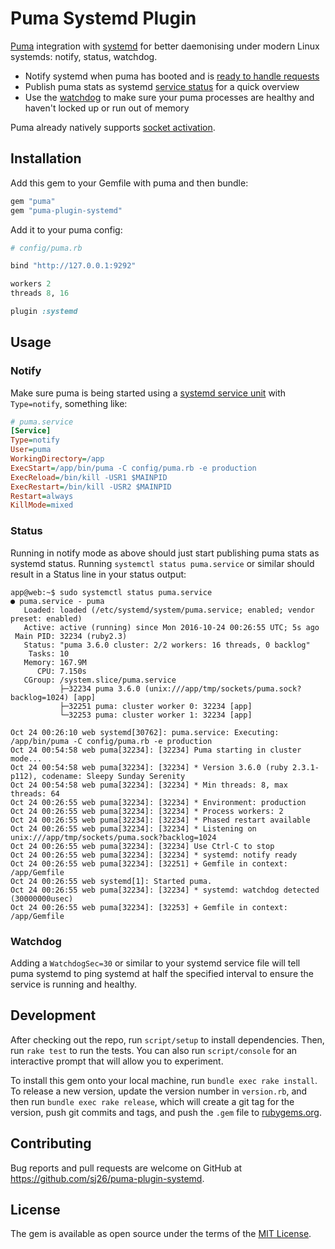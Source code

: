 # Puma Systemd Plugin

[Puma][puma] integration with [systemd](systemd) for better daemonising under
modern Linux systemds: notify, status, watchdog.

* Notify systemd when puma has booted and is [ready to handle requests][ready]
* Publish puma stats as systemd [service status][status] for a quick overview
* Use the [watchdog][watchdog] to make sure your puma processes are healthy
  and haven't locked up or run out of memory

Puma already natively supports [socket activation][socket-activation].

  [puma]: https://github.com/puma/puma
  [systemd]: https://www.freedesktop.org/wiki/Software/systemd/
  [ready]: https://www.freedesktop.org/software/systemd/man/sd_notify.html#READY=1
  [status]: https://www.freedesktop.org/software/systemd/man/sd_notify.html#STATUS=...
  [watchdog]: https://www.freedesktop.org/software/systemd/man/sd_notify.html#WATCHDOG=1
  [socket-activation]: http://github.com/puma/puma/blob/master/docs/systemd.md#socket-activation

## Installation

Add this gem to your Gemfile with puma and then bundle:

```ruby
gem "puma"
gem "puma-plugin-systemd"
```

Add it to your puma config:

```ruby
# config/puma.rb

bind "http://127.0.0.1:9292"

workers 2
threads 8, 16

plugin :systemd
```

## Usage

### Notify

Make sure puma is being started using a [systemd service unit][systemd-service]
with `Type=notify`, something like:

```ini
# puma.service
[Service]
Type=notify
User=puma
WorkingDirectory=/app
ExecStart=/app/bin/puma -C config/puma.rb -e production
ExecReload=/bin/kill -USR1 $MAINPID
ExecRestart=/bin/kill -USR2 $MAINPID
Restart=always
KillMode=mixed
```

  [systemd-service]: https://www.freedesktop.org/software/systemd/man/systemd.service.html

### Status

Running in notify mode as above should just start publishing puma stats as
systemd status. Running `systemctl status puma.service` or similar should
result in a Status line in your status output:

```
app@web:~$ sudo systemctl status puma.service
● puma.service - puma
   Loaded: loaded (/etc/systemd/system/puma.service; enabled; vendor preset: enabled)
   Active: active (running) since Mon 2016-10-24 00:26:55 UTC; 5s ago
 Main PID: 32234 (ruby2.3)
   Status: "puma 3.6.0 cluster: 2/2 workers: 16 threads, 0 backlog"
    Tasks: 10
   Memory: 167.9M
      CPU: 7.150s
   CGroup: /system.slice/puma.service
           ├─32234 puma 3.6.0 (unix:///app/tmp/sockets/puma.sock?backlog=1024) [app]
           ├─32251 puma: cluster worker 0: 32234 [app]
           └─32253 puma: cluster worker 1: 32234 [app]

Oct 24 00:26:10 web systemd[30762]: puma.service: Executing: /app/bin/puma -C config/puma.rb -e production
Oct 24 00:54:58 web puma[32234]: [32234] Puma starting in cluster mode...
Oct 24 00:54:58 web puma[32234]: [32234] * Version 3.6.0 (ruby 2.3.1-p112), codename: Sleepy Sunday Serenity
Oct 24 00:54:58 web puma[32234]: [32234] * Min threads: 8, max threads: 64
Oct 24 00:26:55 web puma[32234]: [32234] * Environment: production
Oct 24 00:26:55 web puma[32234]: [32234] * Process workers: 2
Oct 24 00:26:55 web puma[32234]: [32234] * Phased restart available
Oct 24 00:26:55 web puma[32234]: [32234] * Listening on unix:///app/tmp/sockets/puma.sock?backlog=1024
Oct 24 00:26:55 web puma[32234]: [32234] Use Ctrl-C to stop
Oct 24 00:26:55 web puma[32234]: [32234] * systemd: notify ready
Oct 24 00:26:55 web puma[32234]: [32251] + Gemfile in context: /app/Gemfile
Oct 24 00:26:55 web systemd[1]: Started puma.
Oct 24 00:26:55 web puma[32234]: [32234] * systemd: watchdog detected (30000000usec)
Oct 24 00:26:55 web puma[32234]: [32253] + Gemfile in context: /app/Gemfile
```

### Watchdog

Adding a `WatchdogSec=30` or similar to your systemd service file will tell
puma systemd to ping systemd at half the specified interval to ensure the
service is running and healthy.

## Development

After checking out the repo, run `script/setup` to install dependencies. Then,
run `rake test` to run the tests. You can also run `script/console` for an
interactive prompt that will allow you to experiment.

To install this gem onto your local machine, run `bundle exec rake install`. To
release a new version, update the version number in `version.rb`, and then run
`bundle exec rake release`, which will create a git tag for the version, push
git commits and tags, and push the `.gem` file to [rubygems.org](https://rubygems.org).

## Contributing

Bug reports and pull requests are welcome on GitHub at
https://github.com/sj26/puma-plugin-systemd.

## License

The gem is available as open source under the terms of the [MIT License][license].

  [license]: http://opensource.org/licenses/MIT
